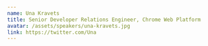 ```yaml
---
name: Una Kravets
title: Senior Developer Relations Engineer, Chrome Web Platform
avatar: /assets/speakers/una-kravets.jpg
link: https://twitter.com/Una
---
```

